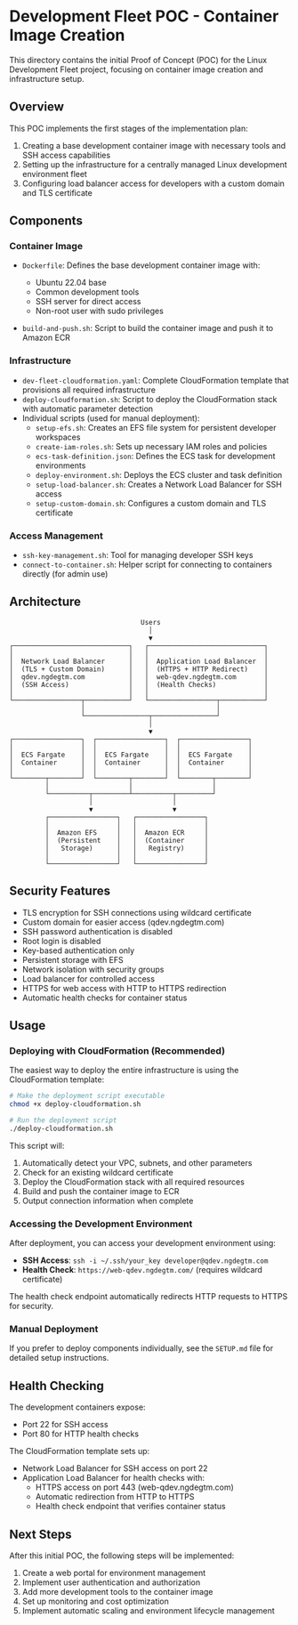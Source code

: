 # Development Fleet POC - Container Image Creation

This directory contains the initial Proof of Concept (POC) for the Linux Development Fleet project, focusing on container image creation and infrastructure setup.

## Overview

This POC implements the first stages of the implementation plan:
1. Creating a base development container image with necessary tools and SSH access capabilities
2. Setting up the infrastructure for a centrally managed Linux development environment fleet
3. Configuring load balancer access for developers with a custom domain and TLS certificate

## Components

### Container Image
- `Dockerfile`: Defines the base development container image with:
  - Ubuntu 22.04 base
  - Common development tools
  - SSH server for direct access
  - Non-root user with sudo privileges

- `build-and-push.sh`: Script to build the container image and push it to Amazon ECR

### Infrastructure
- `dev-fleet-cloudformation.yaml`: Complete CloudFormation template that provisions all required infrastructure
- `deploy-cloudformation.sh`: Script to deploy the CloudFormation stack with automatic parameter detection
- Individual scripts (used for manual deployment):
  - `setup-efs.sh`: Creates an EFS file system for persistent developer workspaces
  - `create-iam-roles.sh`: Sets up necessary IAM roles and policies
  - `ecs-task-definition.json`: Defines the ECS task for development environments
  - `deploy-environment.sh`: Deploys the ECS cluster and task definition
  - `setup-load-balancer.sh`: Creates a Network Load Balancer for SSH access
  - `setup-custom-domain.sh`: Configures a custom domain and TLS certificate

### Access Management
- `ssh-key-management.sh`: Tool for managing developer SSH keys
- `connect-to-container.sh`: Helper script for connecting to containers directly (for admin use)

## Architecture

```
                                 Users
                                   │
                                   ▼
┌─────────────────────────────┐   ┌─────────────────────────────┐
│                             │   │                             │
│  Network Load Balancer      │   │  Application Load Balancer  │
│  (TLS + Custom Domain)      │   │  (HTTPS + HTTP Redirect)    │
│  qdev.ngdegtm.com           │   │  web-qdev.ngdegtm.com       │
│  (SSH Access)               │   │  (Health Checks)            │
│                             │   │                             │
└─────────────────┬───────────┘   └─────────────────┬───────────┘
                  │                                 │
                  └────────────────┬────────────────┘
                                   │
                                   ▼
┌─────────────────┐  ┌─────────────────┐  ┌─────────────────┐
│                 │  │                 │  │                 │
│  ECS Fargate    │  │  ECS Fargate    │  │  ECS Fargate    │
│  Container      │  │  Container      │  │  Container      │
│                 │  │                 │  │                 │
└────────┬────────┘  └────────┬────────┘  └────────┬────────┘
         │                    │                    │
         └──────────┬─────────┴──────────┬─────────┘
                    │                    │
                    ▼                    ▼
         ┌─────────────────┐   ┌─────────────────┐
         │                 │   │                 │
         │  Amazon EFS     │   │  Amazon ECR     │
         │  (Persistent    │   │  (Container     │
         │   Storage)      │   │   Registry)     │
         │                 │   │                 │
         └─────────────────┘   └─────────────────┘
```

## Security Features

- TLS encryption for SSH connections using wildcard certificate
- Custom domain for easier access (qdev.ngdegtm.com)
- SSH password authentication is disabled
- Root login is disabled
- Key-based authentication only
- Persistent storage with EFS
- Network isolation with security groups
- Load balancer for controlled access
- HTTPS for web access with HTTP to HTTPS redirection
- Automatic health checks for container status

## Usage

### Deploying with CloudFormation (Recommended)

The easiest way to deploy the entire infrastructure is using the CloudFormation template:

```bash
# Make the deployment script executable
chmod +x deploy-cloudformation.sh

# Run the deployment script
./deploy-cloudformation.sh
```

This script will:
1. Automatically detect your VPC, subnets, and other parameters
2. Check for an existing wildcard certificate
3. Deploy the CloudFormation stack with all required resources
4. Build and push the container image to ECR
5. Output connection information when complete

### Accessing the Development Environment

After deployment, you can access your development environment using:

- **SSH Access**: `ssh -i ~/.ssh/your_key developer@qdev.ngdegtm.com`
- **Health Check**: `https://web-qdev.ngdegtm.com/` (requires wildcard certificate)

The health check endpoint automatically redirects HTTP requests to HTTPS for security.

### Manual Deployment

If you prefer to deploy components individually, see the `SETUP.md` file for detailed setup instructions.

## Health Checking

The development containers expose:
- Port 22 for SSH access
- Port 80 for HTTP health checks

The CloudFormation template sets up:
- Network Load Balancer for SSH access on port 22
- Application Load Balancer for health checks with:
  - HTTPS access on port 443 (web-qdev.ngdegtm.com)
  - Automatic redirection from HTTP to HTTPS
  - Health check endpoint that verifies container status

## Next Steps

After this initial POC, the following steps will be implemented:

1. Create a web portal for environment management
2. Implement user authentication and authorization
3. Add more development tools to the container image
4. Set up monitoring and cost optimization
5. Implement automatic scaling and environment lifecycle management
